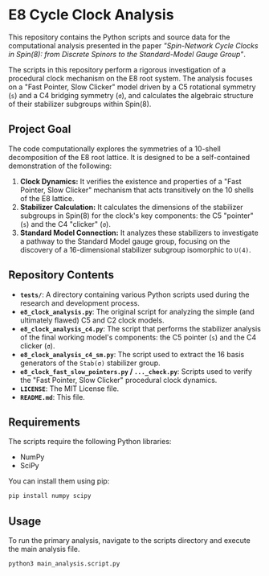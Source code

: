 # E8 Cycle Clock Analysis

This repository contains the Python scripts and source data for the computational analysis presented in the paper *"Spin-Network Cycle Clocks in Spin(8): from Discrete Spinors to the Standard-Model Gauge Group"*.

The scripts in this repository perform a rigorous investigation of a procedural clock mechanism on the E8 root system. The analysis focuses on a "Fast Pointer, Slow Clicker" model driven by a C5 rotational symmetry (`s`) and a C4 bridging symmetry (`σ`), and calculates the algebraic structure of their stabilizer subgroups within Spin(8).

## Project Goal

The code computationally explores the symmetries of a 10-shell decomposition of the E8 root lattice. It is designed to be a self-contained demonstration of the following:

1.  **Clock Dynamics:** It verifies the existence and properties of a "Fast Pointer, Slow Clicker" mechanism that acts transitively on the 10 shells of the E8 lattice.
2.  **Stabilizer Calculation:** It calculates the dimensions of the stabilizer subgroups in Spin(8) for the clock's key components: the C5 "pointer" (`s`) and the C4 "clicker" (`σ`).
3.  **Standard Model Connection:** It analyzes these stabilizers to investigate a pathway to the Standard Model gauge group, focusing on the discovery of a 16-dimensional stabilizer subgroup isomorphic to `U(4)`.

## Repository Contents

* **`tests/`**: A directory containing various Python scripts used during the research and development process.
* **`e8_clock_analysis.py`**: The original script for analyzing the simple (and ultimately flawed) C5 and C2 clock models.
* **`e8_clock_analysis_c4.py`**: The script that performs the stabilizer analysis of the final working model's components: the C5 pointer (`s`) and the C4 clicker (`σ`).
* **`e8_clock_analysis_c4_sm.py`**: The script used to extract the 16 basis generators of the `Stab(σ)` stabilizer group.
* **`e8_clock_fast_slow_pointers.py` / `..._check.py`**: Scripts used to verify the "Fast Pointer, Slow Clicker" procedural clock dynamics.
* **`LICENSE`**: The MIT License file.
* **`README.md`**: This file.


## Requirements

The scripts require the following Python libraries:

  * NumPy
  * SciPy

You can install them using pip:

```bash
pip install numpy scipy
```

## Usage

To run the primary analysis, navigate to the scripts directory and execute the main analysis file.

```bash
python3 main_analysis.script.py
```